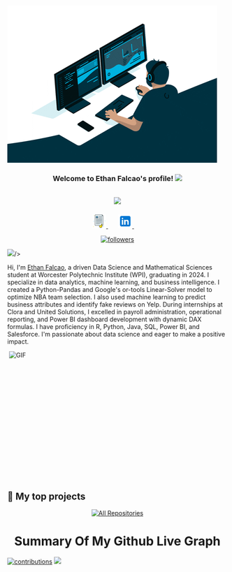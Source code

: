 [![MasterHead](Domme_gif_programming.gif)]()

<h3 align="center">
  Welcome to Ethan Falcao's profile!
  <img src="https://media.giphy.com/media/hvRJCLFzcasrR4ia7z/giphy.gif" width="28">
</h3>

<h2 align="center">
  <a href="https://git.io/typing-svg">
    <img src="https://readme-typing-svg.herokuapp.com?lines=I+am+Ethan+Falcao;Data+Science+&+Mathematical+Sciences;">
  </a>
</h2>

<!-- social -->
<p align="center">
  <a href="http://ethanfalcao.github.io/">
    <img width="32px" alt="Portfolio" src="./cv.png"/>
  </a>
  &#8287;&#8287;&#8287;&#8287;&#8287;
  <a href="https://www.linkedin.com/in/ethan-falcao/" alt="LinkedIN">
    <img width="32px" src="./img/linked.png"/>
  </a>
  &#8287;&#8287;&#8287;&#8287;&#8287;
</p>

<p align="center">
  <a href="https://github.com/EthanFalcao">
    <img alt="followers" title="Follow me on Github" src="https://custom-icon-badges.herokuapp.com/github/followers/ethanfalcao?color=236ad3&labelColor=1155ba&style=for-the-badge&logo=person-add&label=Follow&logoColor=white"/>
  </a>
</p>

![](https://komarev.com/ghpvc/?username=ethanfalcao&color=6aa6f8)/></a>
<br>

Hi, I'm [Ethan Falcao](http://ethanfalcao.github.io/), a driven Data Science and Mathematical Sciences student at Worcester Polytechnic Institute (WPI), graduating in 2024. I specialize in data analytics, machine learning, and business intelligence. I created a Python-Pandas and Google's or-tools Linear-Solver model to optimize NBA team selection. I also used machine learning to predict business attributes and identify fake reviews on Yelp. During internships at Clora and United Solutions, I excelled in payroll administration, operational reporting, and Power BI dashboard development with dynamic DAX formulas. I have proficiency in R, Python, Java, SQL, Power BI, and Salesforce. I'm passionate about data science and eager to make a positive impact.

<img align="right" alt="GIF" src="https://github.com/naemazam/naemazam/blob/main/new-Converted.gif?raw=true" width="500" height="320" />

## 📘 My top projects
<!-- Your project cards here -->

<p align="center">
  <a href="https://github.com/ethanfalcao?tab=repositories">
    <img alt="All Repositories" title="All Repositories" src="https://custom-icon-badges.herokuapp.com/badge/-All%20Repos-2962FF?style=for-the-badge&logoColor=white&logo=repo"/>
  </a>
</p>

<p align="center">
  <h1 align="center">Summary Of My Github Live Graph</h1>
</p>  

[![contributions](https://activity-graph.herokuapp.com/graph?username=ethanfalcao&theme=xcode&area=true)](https://github.com/ethanfalcao)
![](https://github-profile-summary-cards.vercel.app/api/cards/profile-details?username=ethanfalcao&theme=github_dark)
